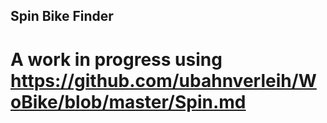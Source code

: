 ## Spin Bike Finder
# A work in progress using https://github.com/ubahnverleih/WoBike/blob/master/Spin.md
